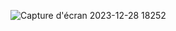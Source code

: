 
![Capture d'écran 2023-12-28 18252](https://github.com/zainebboulabiar/projectc/assets/155008193/9965be91-ba62-4abf-b708-2f75c955395a)













